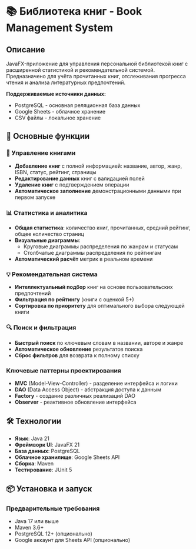 # 📚 Библиотека книг - Book Management System

## Описание
JavaFX-приложение для управления персональной библиотекой книг с расширенной статистикой и рекомендательной системой. Предназначено для учёта прочитанных книг, отслеживания прогресса чтения и анализа литературных предпочтений.

**Поддерживаемые источники данных:**
- PostgreSQL - основная реляционная база данных
- Google Sheets - облачное хранение
- CSV файлы - локальное хранение

## 🎯 Основные функции

### 📖 Управление книгами
- **Добавление книг** с полной информацией: название, автор, жанр, ISBN, статус, рейтинг, страницы
- **Редактирование данных** книг с валидацией полей
- **Удаление книг** с подтверждением операции
- **Автоматическое заполнение** демонстрационными данными при первом запуске

### 📊 Статистика и аналитика
- **Общая статистика**: количество книг, прочитанных, средний рейтинг, общее количество страниц
- **Визуальные диаграммы**:
  - Круговые диаграммы распределения по жанрам и статусам
  - Столбчатые диаграммы распределения по рейтингам
- **Автоматический расчёт** метрик в реальном времени

### 💡 Рекомендательная система
- **Интеллектуальный подбор** книг на основе пользовательских предпочтений
- **Фильтрация по рейтингу** (книги с оценкой 5+)
- **Сортировка по приоритету** для оптимального выбора следующей книги

### 🔍 Поиск и фильтрация
- **Быстрый поиск** по ключевым словам в названии, авторе и жанре
- **Автоматическое обновление** результатов поиска
- **Сброс фильтров** для возврата к полному списку


### Ключевые паттерны проектирования
- **MVC** (Model-View-Controller) - разделение интерфейса и логики
- **DAO** (Data Access Object) - абстракция доступа к данным
- **Factory** - создание различных реализаций DAO
- **Observer** - реактивное обновление интерфейса

## 🛠️ Технологии

- **Язык**: Java 21
- **Фреймворк UI**: JavaFX 21
- **База данных**: PostgreSQL
- **Облачное хранилище**: Google Sheets API
- **Сборка**: Maven
- **Тестирование**: JUnit 5

## 📦 Установка и запуск

### Предварительные требования
- Java 17 или выше
- Maven 3.6+
- PostgreSQL 12+ (опционально)
- Google аккаунт для Sheets API (опционально)

